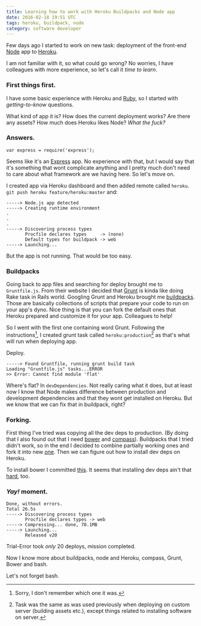 ```yaml
---
title: Learning how to work with Heroku Buildpacks and Node app
date: 2016-02-18 19:51 UTC
tags: heroku, buildpack, node
category: software developer
---
```


Few days ago I started to work on new task: deployment of the front-end [Node](https://nodejs.org/en/) app to [Heroku](https://heroku.com/).

I am not familiar with it, so what could go wrong? No worries, I have colleagues with more experience, so let's call it *time to learn*.

### First things first.

I have some basic experience with Heroku and [Ruby](https://www.ruby-lang.org/en/), so I started with *getting-to-know* questions.

What kind of app it is? How does the current deployment works? Are there any assets? How much does Heroku likes Node? *What the fuck?*

### Answers.

```
var express = require('express');
```
Seems like it's an [Express](http://expressjs.com/) app. No experience with that, but I would say that it's something that wont complicate anything and I pretty much don't need to care about what framework are we having here. So let's move on.

I created app via Heroku dashboard and then added remote called `heroku`.  `git push heroku feature/heroku:master` and:

```
-----> Node.js app detected
-----> Creating runtime environment
.
.
.
-----> Discovering process types
       Procfile declares types     -> (none)
       Default types for buildpack -> web
-----> Launching...
```

But the app is not running. That would be too easy.

### Buildpacks
Going back to app files and searching for deploy brought me to `Gruntfile.js`. From their website I decided that [Grunt](http://gruntjs.com/) is kinda like doing Rake task in Rails world.  Googling Grunt and Heroku brought me [buildpacks](https://devcenter.heroku.com/articles/buildpacks).  Those are basically collections of scripts that prepare your code to run on your app's dyno. Nice thing is that you can fork the default ones that Heroku prepared and customize it for your app. Colleagues to help!

So I went with the first one containing word Grunt. Following the instructions[^1], I created grunt task called `heroku:production`[^2] as that's what will run when deploying app.

Deploy.

```
-----> Found Gruntfile, running grunt build task
Loading "Gruntfile.js" tasks...ERROR
>> Error: Cannot find module 'flat'
```

Where's flat? In `devDependencies`. Not really caring what it does, but at least now I know that Node makes difference between production and development dependencies and that they wont get installed on Heroku. But we know that we can fix that in buildpack, right?

### Forking.

First thing I've tried was copying all the dev deps to production. (By doing that I also found out that I need [bower](http://bower.io/) and [compass](http://compass-style.org/)). Buildpacks that I tried didn't work, so in the end I decided to combine partially working ones and fork it into new [one](https://github.com/6artisans/heroku-buildpack-nodejs-grunt-compass-bower). Then we can figure out how to install dev deps on Heroku.

To install bower I committed [this](https://github.com/6artisans/heroku-buildpack-nodejs-grunt-compass-bower/commit/ada3b2198e46a6b55e96df82cd68fffe957dcbf8). It seems that installing dev deps ain't that [hard](https://github.com/6artisans/heroku-buildpack-nodejs-grunt-compass-bower/commit/9ea92e7189f1064a579b8cd234c4f0cde8e64655), too.

### *Yay!* moment.

```
Done, without errors.
Total 26.5s
-----> Discovering process types
       Procfile declares types -> web
-----> Compressing... done, 70.1MB
-----> Launching...
       Released v20
```       

Trial-Error took *only* 20 deploys, mission completed.

Now I know more about buildpacks, node and Heroku, compass, Grunt, Bower and bash.

Let's not forget bash.  


[^1]: Sorry, I don't remember which one it was.

[^2]: Task was the same as was used previously when deploying on custom server (building assets etc.), except things related to installing software on server.
